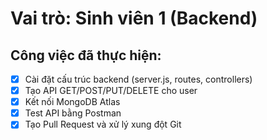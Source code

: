 # Vai trò: Sinh viên 1 (Backend)

## Công việc đã thực hiện:
- [x] Cài đặt cấu trúc backend (server.js, routes, controllers)
- [x] Tạo API GET/POST/PUT/DELETE cho user
- [x] Kết nối MongoDB Atlas
- [x] Test API bằng Postman
- [x] Tạo Pull Request và xử lý xung đột Git